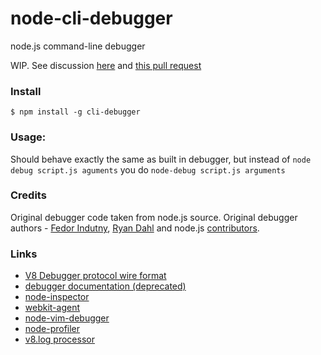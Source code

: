 node-cli-debugger
=================

node.js command-line debugger

WIP. See discussion [here](https://groups.google.com/forum/#!topic/nodejs/aari58_A6Y8) and [this pull request](https://github.com/joyent/node/pull/6507)

### Install
	$ npm install -g cli-debugger

### Usage:

   Should behave exactly the same as built in debugger, but instead of `node debug script.js aguments` you do `node-debug script.js arguments`


### Credits

Original debugger code taken from node.js source. Original debugger authors - [Fedor Indutny](https://github.com/indutny), [Ryan Dahl](https://github.com/ry) and node.js [contributors](https://github.com/joyent/node/graphs/contributors).

### Links

  - [V8 Debugger protocol wire format](https://code.google.com/p/v8/wiki/DebuggerProtocol)
  - [debugger documentation (deprecated)](http://nodejs.org/api/debugger.html)
  - [node-inspector](https://github.com/node-inspector/node-inspector)
  - [webkit-agent](https://github.com/c4milo/node-webkit-agent)
  - [node-vim-debugger](https://github.com/sidorares/node-vim-debugger)
  - [node-profiler](https://github.com/bnoordhuis/node-profiler)
  - [v8.log processor](https://github.com/sidorares/node-tick)
